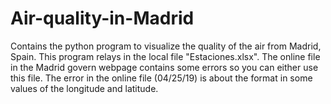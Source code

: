 # Air-quality-in-Madrid
Contains the python program to visualize the quality of the air from Madrid, Spain.
This program relays in the local file "Estaciones.xlsx". The online file in the Madrid govern webpage contains some errors so you can
either use this file. The error in the online file (04/25/19) is about the format in some values of the longitude and latitude.

